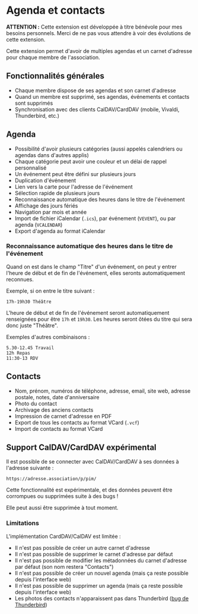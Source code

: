 # Agenda et contacts

**ATTENTION :** Cette extension est développée à titre bénévole pour mes besoins personnels.
Merci de ne pas vous attendre à voir des évolutions de cette extension.

Cette extension permet d'avoir de multiples agendas et un carnet d'adresse pour chaque membre de l'association.

## Fonctionnalités générales

- Chaque membre dispose de ses agendas et son carnet d'adresse
- Quand un membre est supprimé, ses agendas, événements et contacts sont supprimés
- Synchronisation avec des clients CalDAV/CardDAV (mobile, Vivaldi, Thunderbird, etc.)

## Agenda

- Possibilité d'avoir plusieurs catégories (aussi appelés calendriers ou agendas dans d'autres applis)
- Chaque catégorie peut avoir une couleur et un délai de rappel personnalisé
- Un événement peut être défini sur plusieurs jours
- Duplication d'événement
- Lien vers la carte pour l'adresse de l'événement
- Sélection rapide de plusieurs jours
- Reconnaissance automatique des heures dans le titre de l'événement
- Affichage des jours fériés
- Navigation par mois et année
- Import de fichier iCalendar (`.ics`), par événement (`VEVENT`), ou par agenda (`VCALENDAR`)
- Export d'agenda au format iCalendar

### Reconnaissance automatique des heures dans le titre de l'événement

Quand on est dans le champ "Titre" d'un événement, on peut y entrer l'heure de début et de fin de l'événement, elles seronts automatiquement reconnues.

Exemple, si on entre le titre suivant :

```
17h-19h30 Théâtre
```

L'heure de début et de fin de l'événement seront automatiquement renseignées pour être `17h` et `19h30`. Les heures seront ôtées du titre qui sera donc juste "Théâtre".

Exemples d'autres combinaisons :

```
5.30-12.45 Travail
12h Repas
11:30-13 RDV
```

## Contacts

- Nom, prénom, numéros de téléphone, adresse, email, site web, adresse postale, notes, date d'anniversaire
- Photo du contact
- Archivage des anciens contacts
- Impression de carnet d'adresse en PDF
- Export de tous les contacts au format VCard (`.vcf`)
- Import de contacts au format VCard

## Support CalDAV/CardDAV expérimental

Il est possible de se connecter avec CalDAV/CardDAV à ses données à l'adresse suivante :

```
https://adresse.association/p/pim/
```

Cette fonctionnalité est expérimentale, et des données peuvent être corrompues ou supprimées suite à des bugs !

Elle peut aussi être supprimée à tout moment.

### Limitations

L'implémentation CardDAV/CalDAV est limitée :

* Il n'est pas possible de créer un autre carnet d'adresse
* Il n'est pas possible de supprimer le carnet d'adresse par défaut
* Il n'est pas possible de modifier les métadonnées du carnet d'adresse par défaut (son nom restera "Contacts")
* Il n'est pas possible de créer un nouvel agenda (mais ça reste possible depuis l'interface web)
* Il n'est pas possible de supprimer un agenda (mais ça reste possible depuis l'interface web)
* Les photos des contacts n'apparaissent pas dans Thunderbird ([bug de Thunderbird](https://bugzilla.mozilla.org/show_bug.cgi?id=1947052))
